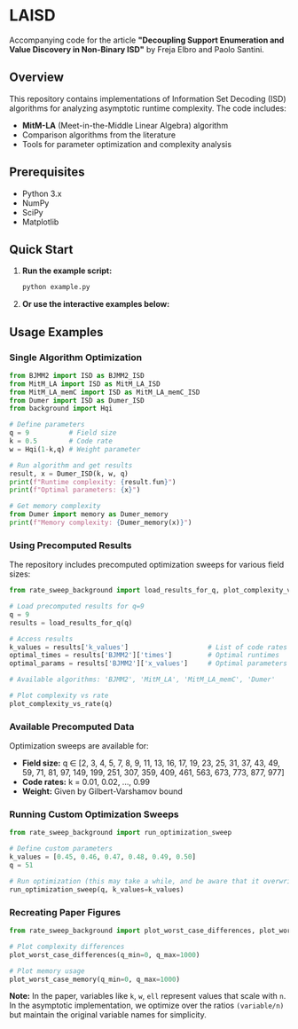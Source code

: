 # LAISD

Accompanying code for the article **"Decoupling Support Enumeration and Value Discovery in Non-Binary ISD"** by Freja Elbro and Paolo Santini.

## Overview

This repository contains implementations of Information Set Decoding (ISD) algorithms for analyzing asymptotic runtime complexity. The code includes:

- **MitM-LA** (Meet-in-the-Middle Linear Algebra) algorithm 
- Comparison algorithms from the literature
- Tools for parameter optimization and complexity analysis


## Prerequisites

- Python 3.x
- NumPy
- SciPy
- Matplotlib


## Quick Start

1. **Run the example script:**
   ```python
   python example.py
   ```

2. **Or use the interactive examples below:**

## Usage Examples

### Single Algorithm Optimization

```python
from BJMM2 import ISD as BJMM2_ISD
from MitM_LA import ISD as MitM_LA_ISD
from MitM_LA_memC import ISD as MitM_LA_memC_ISD
from Dumer import ISD as Dumer_ISD
from background import Hqi

# Define parameters
q = 9          # Field size
k = 0.5        # Code rate
w = Hqi(1-k,q) # Weight parameter

# Run algorithm and get results
result, x = Dumer_ISD(k, w, q)
print(f"Runtime complexity: {result.fun}")
print(f"Optimal parameters: {x}")

# Get memory complexity
from Dumer import memory as Dumer_memory
print(f"Memory complexity: {Dumer_memory(x)}")
```

### Using Precomputed Results

The repository includes precomputed optimization sweeps for various field sizes:

```python
from rate_sweep_background import load_results_for_q, plot_complexity_vs_rate

# Load precomputed results for q=9
q = 9
results = load_results_for_q(q)

# Access results
k_values = results['k_values']                    # List of code rates
optimal_times = results['BJMM2']['times']         # Optimal runtimes
optimal_params = results['BJMM2']['x_values']     # Optimal parameters

# Available algorithms: 'BJMM2', 'MitM_LA', 'MitM_LA_memC', 'Dumer'

# Plot complexity vs rate
plot_complexity_vs_rate(q)
```

### Available Precomputed Data

Optimization sweeps are available for:
- **Field size:** q ∈ [2, 3, 4, 5, 7, 8, 9, 11, 13, 16, 17, 19, 23, 25, 31, 37, 43, 49, 59, 71, 81, 97, 149, 199, 251, 307, 359, 409, 461, 563, 673, 773, 877, 977]
- **Code rates:** k = 0.01, 0.02, ..., 0.99
- **Weight:** Given by Gilbert-Varshamov bound

### Running Custom Optimization Sweeps

```python
from rate_sweep_background import run_optimization_sweep

# Define custom parameters
k_values = [0.45, 0.46, 0.47, 0.48, 0.49, 0.50]
q = 51

# Run optimization (this may take a while, and be aware that it overwrites any other data saved for the selected q-value)
run_optimization_sweep(q, k_values=k_values)
```

### Recreating Paper Figures

```python
from rate_sweep_background import plot_worst_case_differences, plot_worst_case_memory

# Plot complexity differences
plot_worst_case_differences(q_min=0, q_max=1000)

# Plot memory usage
plot_worst_case_memory(q_min=0, q_max=1000)
```

**Note:** In the paper, variables like `k`, `w`, `ell` represent values that scale with `n`. In the asymptotic implementation, we optimize over the ratios `(variable/n)` but maintain the original variable names for simplicity.




